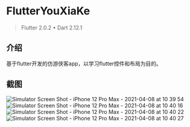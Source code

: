 
# FlutterYouXiaKe

> Flutter 2.0.2 • Dart 2.12.1

## 介绍

基于flutter开发的仿游侠客app，以学习flutter控件和布局为目的。

## 截图

![Simulator Screen Shot - iPhone 12 Pro Max - 2021-04-08 at 10 39 54](https://user-images.githubusercontent.com/17892593/113960234-c2ef3c80-9856-11eb-98e1-6befc4688e23.png)
![Simulator Screen Shot - iPhone 12 Pro Max - 2021-04-08 at 10 40 16](https://user-images.githubusercontent.com/17892593/113960264-d00c2b80-9856-11eb-87ed-ab28f035c9bb.png)
![Simulator Screen Shot - iPhone 12 Pro Max - 2021-04-08 at 10 40 22](https://user-images.githubusercontent.com/17892593/113960276-d3071c00-9856-11eb-9480-b53ad38d053c.png)
![Simulator Screen Shot - iPhone 12 Pro Max - 2021-04-08 at 10 40 27](https://user-images.githubusercontent.com/17892593/113960280-d6020c80-9856-11eb-96a7-994c34053852.png)

